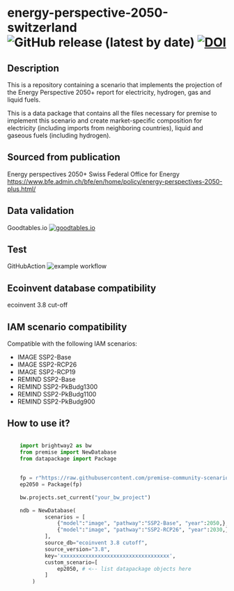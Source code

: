 # energy-perspective-2050-switzerland ![GitHub release (latest by date)](https://img.shields.io/github/v/release/premise-community-scenarios/energy-perspective-2050-switzerland) [![DOI](https://zenodo.org/badge/DOI/10.5281/zenodo.6653949.svg)](https://doi.org/10.5281/zenodo.6653949)


Description
-----------

This is a repository containing a scenario that implements the projection of the Energy Perspective 2050+ report for electricity, hydrogen, gas and liquid fuels.

This is a data package that contains all the files necessary for premise to implement
this scenario and create market-specific composition for electricity (including imports from
neighboring countries), liquid and gaseous fuels (including hydrogen).

Sourced from publication
------------------------

Energy perspectives 2050+
Swiss Federal Office for Energy
https://www.bfe.admin.ch/bfe/en/home/policy/energy-perspectives-2050-plus.html/

Data validation 
---------------

Goodtables.io [![goodtables.io](https://goodtables.io/badge/github/premise-community-scenarios/energy-perspective-2050-switzerland.svg)](https://goodtables.io/github/premise-community-scenarios/energy-perspective-2050-switzerland)

Test 
----

GitHubAction ![example workflow](https://github.com/premise-community-scenarios/energy-perspective-2050-switzerland/actions/workflows/main.yml/badge.svg?branch=main)


Ecoinvent database compatibility
--------------------------------

ecoinvent 3.8 cut-off

IAM scenario compatibility
---------------------------

Compatible with the following IAM scenarios:
* IMAGE SSP2-Base
* IMAGE SSP2-RCP26
* IMAGE SSP2-RCP19
* REMIND SSP2-Base
* REMIND SSP2-PkBudg1300
* REMIND SSP2-PkBudg1100
* REMIND SSP2-PkBudg900

How to use it?
--------------

```python

    import brightway2 as bw
    from premise import NewDatabase
    from datapackage import Package
    
    
    fp = r"https://raw.githubusercontent.com/premise-community-scenarios/energy-perspective-2050-switzerland/main/datapackage.json"
    ep2050 = Package(fp)
    
    bw.projects.set_current("your_bw_project")
    
    ndb = NewDatabase(
            scenarios = [
                {"model":"image", "pathway":"SSP2-Base", "year":2050,},
                {"model":"image", "pathway":"SSP2-RCP26", "year":2030,},
            ],        
            source_db="ecoinvent 3.8 cutoff",
            source_version="3.8",
            key='xxxxxxxxxxxxxxxxxxxxxxxxxxxxxxxxxxx',
            custom_scenario=[
                ep2050, # <-- list datapackage objects here
            ] 
        )
```


